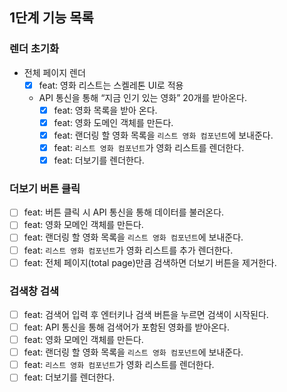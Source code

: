 ## 1단계 기능 목록

### 렌더 초기화

- 전체 페이지 렌더
  - [x] feat: 영화 리스트는 스켈레톤 UI로 적용
  - API 통신을 통해 “지금 인기 있는 영화” 20개를 받아온다.
    - [x] feat: 영화 목록을 받아 온다.
    - [x] feat: 영화 도메인 객체를 만든다.
    - [x] feat: 랜더링 할 영화 목록을 `리스트 영화 컴포넌트`에 보내준다.
    - [x] feat: `리스트 영화 컴포넌트`가 영화 리스트를 렌더한다.
    - [x] feat: 더보기를 렌더한다.

### 더보기 버튼 클릭

- [ ] feat: 버튼 클릭 시 API 통신을 통해 데이터를 불러온다.
- [ ] feat: 영화 모메인 객체를 만든다.
- [ ] feat: 랜더링 할 영화 목록을 `리스트 영화 컴포넌트`에 보내준다.
- [ ] feat: `리스트 영화 컴포넌트`가 영화 리스트를 추가 렌더한다.
- [ ] feat: 전체 페이지(total page)만큼 검색하면 더보기 버튼을 제거한다.

### 검색창 검색

- [ ] feat: 검색어 입력 후 엔터키나 검색 버튼을 누르면 검색이 시작된다.
- [ ] feat: API 통신을 통해 검색어가 포함된 영화를 받아온다.
- [ ] feat: 영화 모메인 객체를 만든다.
- [ ] feat: 랜더링 할 영화 목록을 `리스트 영화 컴포넌트`에 보내준다.
- [ ] feat: `리스트 영화 컴포넌트`가 영화 리스트를 렌더한다.
- [ ] feat: 더보기를 렌더한다.
